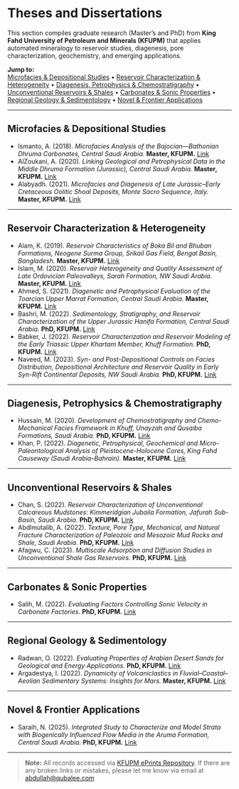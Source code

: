 # Theses and Dissertations

This section compiles graduate research (Master’s and PhD) from **King Fahd University of Petroleum and Minerals (KFUPM)** that applies automated mineralogy to reservoir studies, diagenesis, pore characterization, geochemistry, and emerging applications.

**Jump to:**  
[Microfacies & Depositional Studies](#microfacies-depositional-studies) •
[Reservoir Characterization & Heterogeneity](#reservoir-characterization-heterogeneity) •
[Diagenesis, Petrophysics & Chemostratigraphy](#diagenesis-petrophysics-chemostratigraphy) •
[Unconventional Reservoirs & Shales](#unconventional-reservoirs-shales) •
[Carbonates & Sonic Properties](#carbonates-sonic-properties) •
[Regional Geology & Sedimentology](#regional-geology-sedimentology) •
[Novel & Frontier Applications](#novel-frontier-applications)

---

## Microfacies & Depositional Studies

- Ismanto, A. (2018). *Microfacies Analysis of the Bajocian—Bathonian Dhruma Carbonates, Central Saudi Arabia.* **Master, KFUPM.** [Link](https://eprints.kfupm.edu.sa/id/eprint/140765/)  
- AlZoukani, A. (2020). *Linking Geological and Petrophysical Data in the Middle Dhruma Formation (Jurassic), Central Saudi Arabia.* **Master, KFUPM.** [Link](https://eprints.kfupm.edu.sa/id/eprint/141503/)  
- Alabyadh. (2021). *Microfacies and Diagenesis of Late Jurassic–Early Cretaceous Oolitic Shoal Deposits, Monte Sacro Sequence, Italy.* **Master, KFUPM.** [Link](https://eprints.kfupm.edu.sa/id/eprint/142000/)  

---

## Reservoir Characterization & Heterogeneity

- Alam, K. (2019). *Reservoir Characteristics of Boka Bil and Bhuban Formations, Neogene Surma Group, Srikail Gas Field, Bengal Basin, Bangladesh.* **Master, KFUPM.** [Link](https://eprints.kfupm.edu.sa/id/eprint/141382/)  
- Islam, M. (2020). *Reservoir Heterogeneity and Quality Assessment of Late Ordovician Paleovalleys, Sarah Formation, NW Saudi Arabia.* **Master, KFUPM.** [Link](https://eprints.kfupm.edu.sa/id/eprint/141531/)  
- Ahmed, S. (2021). *Diagenetic and Petrophysical Evaluation of the Toarcian Upper Marrat Formation, Central Saudi Arabia.* **Master, KFUPM.** [Link](https://eprints.kfupm.edu.sa/id/eprint/141837/)  
- Bashri, M. (2022). *Sedimentology, Stratigraphy, and Reservoir Characterization of the Upper Jurassic Hanifa Formation, Central Saudi Arabia.* **PhD, KFUPM.** [Link](https://eprints.kfupm.edu.sa/id/eprint/142190/)  
- Babker, J. (2022). *Reservoir Characterization and Reservoir Modeling of the Early Triassic Upper Khartam Member, Khuff Formation.* **PhD, KFUPM.** [Link](https://eprints.kfupm.edu.sa/id/eprint/142239/)  
- Naveed, M. (2023). *Syn- and Post-Depositional Controls on Facies Distribution, Depositional Architecture and Reservoir Quality in Early Syn-Rift Continental Deposits, NW Saudi Arabia.* **PhD, KFUPM.** [Link](https://eprints.kfupm.edu.sa/id/eprint/142292/)  

---

## Diagenesis, Petrophysics & Chemostratigraphy

- Hussain, M. (2020). *Development of Chemostratigraphy and Chemo-Mechanical Facies Framework in Khuff, Unayzah and Qusaiba Formations, Saudi Arabia.* **PhD, KFUPM.** [Link](https://eprints.kfupm.edu.sa/id/eprint/141723/)  
- Khan, P. (2022). *Diagenetic, Petrophysical, Geochemical and Micro-Paleontological Analysis of Pleistocene-Holocene Cores, King Fahd Causeway (Saudi Arabia–Bahrain).* **Master, KFUPM.** [Link](https://eprints.kfupm.edu.sa/id/eprint/142020/)  

---

## Unconventional Reservoirs & Shales

- Chan, S. (2022). *Reservoir Characterization of Unconventional Calcareous Mudstones: Kimmeridgian Jubaila Formation, Jafurah Sub-Basin, Saudi Arabia.* **PhD, KFUPM.** [Link](https://eprints.kfupm.edu.sa/id/eprint/142026/)  
- Abdlmutalib, A. (2022). *Texture, Pore Type, Mechanical, and Natural Fracture Characterization of Paleozoic and Mesozoic Mud Rocks and Shale, Saudi Arabia.* **PhD, KFUPM.** [Link](https://eprints.kfupm.edu.sa/id/eprint/142132/)  
- Afagwu, C. (2023). *Multiscale Adsorption and Diffusion Studies in Unconventional Shale Gas Reservoirs.* **PhD, KFUPM.** [Link](https://eprints.kfupm.edu.sa/id/eprint/142376/)  

---

## Carbonates & Sonic Properties

- Salih, M. (2022). *Evaluating Factors Controlling Sonic Velocity in Carbonate Factories.* **PhD, KFUPM.** [Link](https://eprints.kfupm.edu.sa/id/eprint/142182/)  

---

## Regional Geology & Sedimentology

- Radwan, O. (2022). *Evaluating Properties of Arabian Desert Sands for Geological and Energy Applications.* **PhD, KFUPM.** [Link](https://eprints.kfupm.edu.sa/id/eprint/142086/)  
- Argadestya, I. (2022). *Dynamicity of Volcaniclastics in Fluvial–Coastal–Aeolian Sedimentary Systems: Insights for Mars.* **Master, KFUPM.** [Link](https://eprints.kfupm.edu.sa/id/eprint/142193/)  

---

## Novel & Frontier Applications

- Saraih, N. (2025). *Integrated Study to Characterize and Model Strata with Biogenically Influenced Flow Media in the Aruma Formation, Central Saudi Arabia.* **PhD, KFUPM.** [Link](https://eprints.kfupm.edu.sa/id/eprint/142831/)  

---

> **Note:** All records accessed via [KFUPM ePrints Repository](https://eprints.kfupm.edu.sa). If there are any broken links or mistakes, please let me know via email at [abdullah@qubalee.com](abdullah@qubalee.com) 
